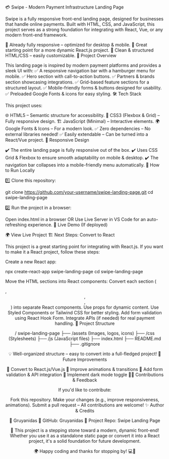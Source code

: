 💳 Swipe - Modern Payment Infrastructure Landing Page

Swipe is a fully responsive front-end landing page, designed for businesses that handle online payments. Built with HTML, CSS, and JavaScript, this project serves as a strong foundation for integrating with React, Vue, or any modern front-end framework.

🔹 Already fully responsive – optimized for desktop & mobile. 🔹 Great starting point for a more dynamic React.js project. 🔹 Clean & structured HTML/CSS – easily customizable. 🎯 Project Overview

This landing page is inspired by modern payment platforms and provides a sleek UI with: ✅ A responsive navigation bar with a hamburger menu for mobile. ✅ Hero section with call-to-action buttons. ✅ Partners & brands section showcasing integrations. ✅ Grid-based feature sections for a structured layout. ✅ Mobile-friendly forms & buttons designed for usability. ✅ Preloaded Google Fonts & icons for easy styling. 🛠 Tech Stack

This project uses:

🌐 HTML5 – Semantic structure for accessibility.
🎨 CSS3 (Flexbox & Grid) – Fully responsive design.
🏗 JavaScript (Minimal) – Interactive elements.
🌍 Google Fonts & Icons – For a modern look.
✅ Zero dependencies – No external libraries needed! ✅ Easily extendable – Can be turned into a React/Vue project. 📱 Responsive Design

✔️ The entire landing page is fully responsive out of the box. ✔️ Uses CSS Grid & Flexbox to ensure smooth adaptability on mobile & desktop. ✔️ The navigation bar collapses into a mobile-friendly menu automatically. 🚀 How to Run Locally

1️⃣ Clone this repository:

git clone https://github.com/your-username/swipe-landing-page.git cd swipe-landing-page

2️⃣ Run the project in a browser:

Open index.html in a browser OR
Use Live Server in VS Code for an auto-refreshing experience.
🔗 Live Demo (If deployed)

🌍 View Live Project 🏗 Next Steps: Convert to React

This project is a great starting point for integrating with React.js. If you want to make it a React project, follow these steps:

Create a new React app:

npx create-react-app swipe-landing-page
cd swipe-landing-page

Move the HTML sections into React components:
    Convert each section (<nav>, <header>, <section>, <footer>) into separate React components.
    Use props for dynamic content.
Use Styled Components or Tailwind CSS for better styling.
Add form validation using React Hook Form.
Integrate APIs (if needed) for real payment handling.
📌 Project Structure

/ swipe-landing-page ├── /assets (Images, logos, icons) ├── /css (Stylesheets) ├── /js (JavaScript files) ├── index.html ├── README.md ├── .gitignore

💡 Well-organized structure – easy to convert into a full-fledged project! 🎯 Future Improvements

🔹 Convert to React.js/Vue.js 🔹 Improve animations & transitions 🔹 Add form validation & API integration 🔹 Implement dark mode toggle 👨‍💻 Contributions & Feedback

If you'd like to contribute:

Fork this repository.
Make your changes (e.g., improve responsiveness, animations).
Submit a pull request – All contributions are welcome!
✨ Author & Credits

👤 Gruyanidas 🔗 GitHub: Gruyanidas 📌 Project Repo: Swipe Landing Page

🚀 This project is a stepping stone toward a modern, dynamic front-end! Whether you use it as a standalone static page or convert it into a React project, it's a solid foundation for future development.

🌍 Happy coding and thanks for stopping by! 💻🎨
